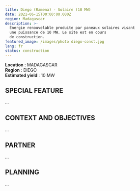 ```yaml
---
title: Diego (Ramena) - Solaire (10 MW)
date: 2021-06-15T00:00:00.000Z
region: Madagascar
description: >-
  Énergie renouvelable produite par paneaux solaires visant
  une puissance de 10 MW. Le site est en cours 
  de construction.
featured_image: /images/photo diego-const.jpg
lang: fr
status: construction
---
```

**Location** : MADAGASCAR<br>
**Region** : DIEGO<br>
**Estimated yield** : 10 MW<br>

## SPECIAL FEATURE

...

## CONTEXT AND OBJECTIVES

...

## PARTNER

...

## PLANNING

...

